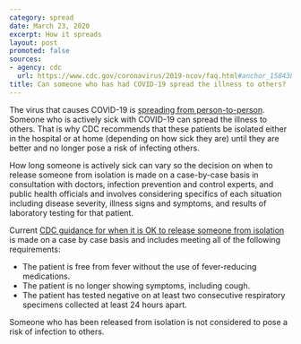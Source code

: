 ```yaml
---
category: spread
date: March 23, 2020
excerpt: How it spreads
layout: post
promoted: false
sources:
- agency: cdc
  url: https://www.cdc.gov/coronavirus/2019-ncov/faq.html#anchor_1584386553767
title: Can someone who has had COVID-19 spread the illness to others?
---
```


The virus that causes COVID-19 is [spreading from person-to-person](https://www.cdc.gov/coronavirus/2019-ncov/prepare/transmission.html). Someone who is actively sick with COVID-19 can spread the illness to others. That is why CDC recommends that these patients be isolated either in the hospital or at home (depending on how sick they are) until they are better and no longer pose a risk of infecting others.

How long someone is actively sick can vary so the decision on when to release someone from isolation is made on a case-by-case basis in consultation with doctors, infection prevention and control experts, and public health officials and involves considering specifics of each situation including disease severity, illness signs and symptoms, and results of laboratory testing for that patient.

Current [CDC guidance for when it is OK to release someone from isolation](https://www.cdc.gov/coronavirus/2019-ncov/hcp/disposition-hospitalized-patients.html) is made on a case by case basis and includes meeting all of the following requirements:

* The patient is free from fever without the use of fever-reducing medications.
* The patient is no longer showing symptoms, including cough.
* The patient has tested negative on at least two consecutive respiratory specimens collected at least 24 hours apart.

Someone who has been released from isolation is not considered to pose a risk of infection to others.